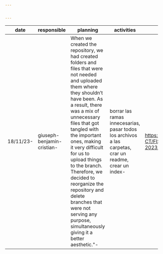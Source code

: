 ```yaml
---


---
```



<table>
<thead>
<tr>
<th>date</th>
<th>responsible</th>
<th>planning</th>
<th>activities</th>
<th>resulted</th>
</tr>
</thead>
<tbody>
<tr>
<td>18/11/23-</td>
<td>giuseph-benjamín-cristian-</td>
<td>When we created the repository, we had created folders and files that were not needed and uploaded them where they shouldn’t have been. As a result, there was a mix of unnecessary files that got tangled with the important ones, making it very difficult for us to upload things to the branch. Therefore, we decided to reorganize the repository and delete branches that were not serving any purpose, simultaneously giving it a better aesthetic."-</td>
<td>borrar  las ramas innecesarias, pasar todos los archivos a las carpetas, crar un readme, crear un  index-</td>
<td><a href="https://github.com/Giuseph-CT/FIS-Proyecto-2023/tree/main">https://github.com/Giuseph-CT/FIS-Proyecto-2023/tree/main</a></td>
</tr>
</tbody>
</table>
